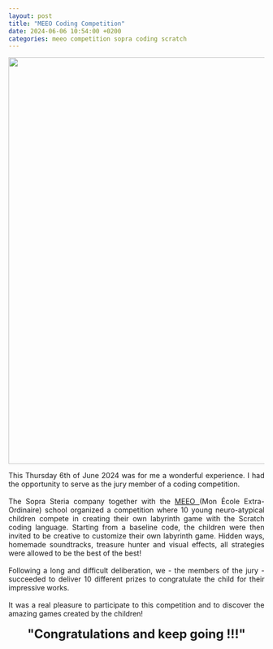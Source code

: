 ```yaml
---
layout: post
title: "MEEO Coding Competition"
date: 2024-06-06 10:54:00 +0200
categories: meeo competition sopra coding scratch
---
```


<p align="center"> <img width=800px src="/images/JurySopraMEEO.jpeg"> </p>

<div style="text-align: justify">
This Thursday 6th of June 2024 was for me a wonderful experience. I had the opportunity to serve as the jury member of a coding competition. 
</div>
<br/>
<div style="text-align: justify">
The Sopra Steria company together with the <a href = "https://www.ecole-meeo.com/"> MEEO </a> (Mon École Extra-Ordinaire) school organized a competition where 10 young neuro-atypical children compete in creating their own labyrinth game with the Scratch coding language.
Starting from a baseline code, the children were then invited to be creative to customize their own labyrinth game.
Hidden ways, homemade soundtracks, treasure hunter and visual effects, all strategies were allowed to be the best of the best! 
</div>
<br/>
<div style="text-align: justify">
Following a long and difficult deliberation, we - the members of the jury - succeeded to deliver 10 different prizes to congratulate the child for their impressive works.
</div>
<br/>
<div style="text-align: justify">
It was a real pleasure to participate to this competition and to discover the amazing games created by the children! 
</div>
<br/>
<center><font size = 5><b>"Congratulations and keep going !!!"</b></font></center>

